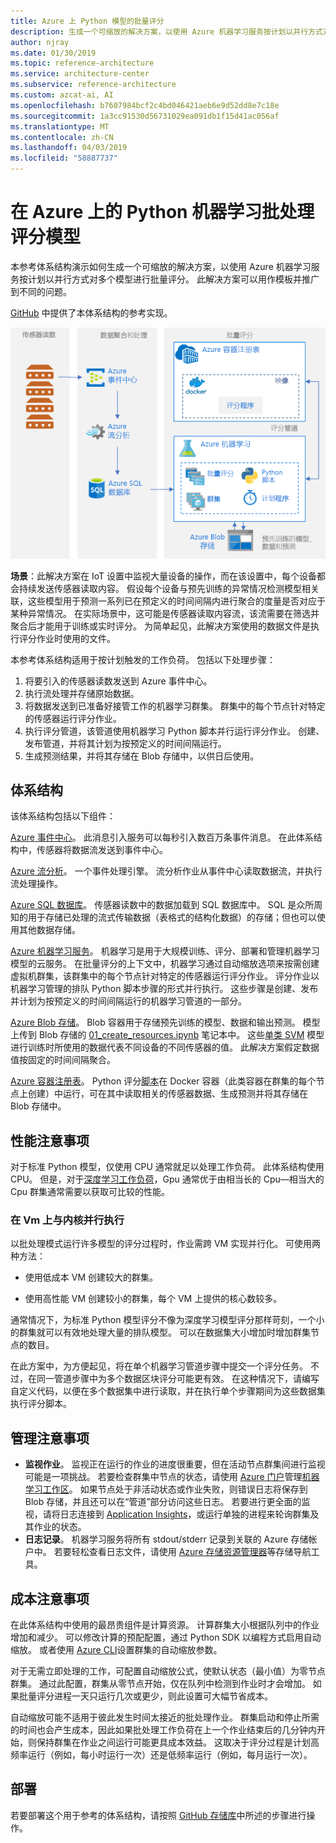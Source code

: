 ```yaml
---
title: Azure 上 Python 模型的批量评分
description: 生成一个可缩放的解决方案，以使用 Azure 机器学习服务按计划以并行方式对模型进行批量评分。
author: njray
ms.date: 01/30/2019
ms.topic: reference-architecture
ms.service: architecture-center
ms.subservice: reference-architecture
ms.custom: azcat-ai, AI
ms.openlocfilehash: b7607984bcf2c4bd046421aeb6e9d52dd8e7c18e
ms.sourcegitcommit: 1a3cc91530d56731029ea091db1f15d41ac056af
ms.translationtype: MT
ms.contentlocale: zh-CN
ms.lasthandoff: 04/03/2019
ms.locfileid: "58887737"
---
```

# <a name="batch-scoring-of-python-machine-learning-models-on-azure"></a>在 Azure 上的 Python 机器学习批处理评分模型

本参考体系结构演示如何生成一个可缩放的解决方案，以使用 Azure 机器学习服务按计划以并行方式对多个模型进行批量评分。 此解决方案可以用作模板并推广到不同的问题。

[GitHub][github] 中提供了本体系结构的参考实现。

![Azure 上 Python 模型的批量评分](./_images/batch-scoring-python.png)

**场景**：此解决方案在 IoT 设置中监视大量设备的操作，而在该设置中，每个设备都会持续发送传感器读取内容。 假设每个设备与预先训练的异常情况检测模型相关联，这些模型用于预测一系列已在预定义的时间间隔内进行聚合的度量是否对应于某种异常情况。 在实际场景中，这可能是传感器读取内容流，该流需要在筛选并聚合后才能用于训练或实时评分。 为简单起见，此解决方案使用的数据文件是执行评分作业时使用的文件。

本参考体系结构适用于按计划触发的工作负荷。 包括以下处理步骤：
1.  将要引入的传感器读数发送到 Azure 事件中心。
2.  执行流处理并存储原始数据。
3.  将数据发送到已准备好接管工作的机器学习群集。 群集中的每个节点针对特定的传感器运行评分作业。 
4.  执行评分管道，该管道使用机器学习 Python 脚本并行运行评分作业。 创建、发布管道，并将其计划为按预定义的时间间隔运行。
5.  生成预测结果，并将其存储在 Blob 存储中，以供日后使用。

## <a name="architecture"></a>体系结构

该体系结构包括以下组件：

[Azure 事件中心][event-hubs]。 此消息引入服务可以每秒引入数百万条事件消息。 在此体系结构中，传感器将数据流发送到事件中心。

[Azure 流分析][stream-analytics]。 一个事件处理引擎。 流分析作业从事件中心读取数据流，并执行流处理操作。

[Azure SQL 数据库][sql-database]。 传感器读数中的数据加载到 SQL 数据库中。 SQL 是众所周知的用于存储已处理的流式传输数据（表格式的结构化数据）的存储；但也可以使用其他数据存储。

[Azure 机器学习服务][amls]。 机器学习是用于大规模训练、评分、部署和管理机器学习模型的云服务。 在批量评分的上下文中，机器学习通过自动缩放选项来按需创建虚拟机群集，该群集中的每个节点针对特定的传感器运行评分作业。 评分作业以机器学习管理的排队 Python 脚本步骤的形式并行执行。 这些步骤是创建、发布并计划为按预定义的时间间隔运行的机器学习管道的一部分。

[Azure Blob 存储][storage]。 Blob 容器用于存储预先训练的模型、数据和输出预测。 模型上传到 Blob 存储的 [01_create_resources.ipynb][create-resources] 笔记本中。 这些[单类 SVM][one-class-svm] 模型进行训练时所使用的数据代表不同设备的不同传感器的值。 此解决方案假定数据值按固定的时间间隔聚合。

[Azure 容器注册表][acr]。 Python 评分[脚本][pyscript]在 Docker 容器（此类容器在群集的每个节点上创建）中运行，可在其中读取相关的传感器数据、生成预测并将其存储在 Blob 存储中。

## <a name="performance-considerations"></a>性能注意事项

对于标准 Python 模型，仅使用 CPU 通常就足以处理工作负荷。 此体系结构使用 CPU。 但是，对于[深度学习工作负荷][deep]，Gpu 通常优于由相当长的 Cpu&mdash;相当大的 Cpu 群集通常需要以获取可比较的性能。

### <a name="parallelizing-across-vms-versus-cores"></a>在 Vm 上与内核并行执行

以批处理模式运行许多模型的评分过程时，作业需跨 VM 实现并行化。 可使用两种方法：

* 使用低成本 VM 创建较大的群集。

* 使用高性能 VM 创建较小的群集，每个 VM 上提供的核心数较多。

通常情况下，为标准 Python 模型评分不像为深度学习模型评分那样苛刻，一个小的群集就可以有效地处理大量的排队模型。 可以在数据集大小增加时增加群集节点的数目。

在此方案中，为方便起见，将在单个机器学习管道步骤中提交一个评分任务。 不过，在同一管道步骤中为多个数据区块评分可能更有效。 在这种情况下，请编写自定义代码，以便在多个数据集中进行读取，并在执行单个步骤期间为这些数据集执行评分脚本。

## <a name="management-considerations"></a>管理注意事项

- **监视作业**。 监视正在运行的作业的进度很重要，但在活动节点群集间进行监视可能是一项挑战。 若要检查群集中节点的状态，请使用 [Azure 门户][portal]管理[机器学习工作区][ml-workspace]。 如果节点处于非活动状态或作业失败，则错误日志将保存到 Blob 存储，并且还可以在“管道”部分访问这些日志。 若要进行更全面的监视，请将日志连接到 [Application Insights][app-insights]，或运行单独的进程来轮询群集及其作业的状态。
-   **日志记录**。 机器学习服务将所有 stdout/stderr 记录到关联的 Azure 存储帐户中。 若要轻松查看日志文件，请使用 [Azure 存储资源管理器][explorer]等存储导航工具。

## <a name="cost-considerations"></a>成本注意事项

在此体系结构中使用的最昂贵组件是计算资源。 计算群集大小根据队列中的作业增加和减少。 可以修改计算的预配配置，通过 Python SDK 以编程方式启用自动缩放。 或者使用 [Azure CLI][cli]设置群集的自动缩放参数。

对于无需立即处理的工作，可配置自动缩放公式，使默认状态（最小值）为零节点群集。 通过此配置，群集从零节点开始，仅在队列中检测到作业时才会增加。 如果批量评分进程一天只运行几次或更少，则此设置可大幅节省成本。

自动缩放可能不适用于彼此发生时间太接近的批处理作业。 群集启动和停止所需的时间也会产生成本，因此如果批处理工作负荷在上一个作业结束后的几分钟内开始，则保持群集在作业之间运行可能更具成本效益。 这取决于评分过程是计划高频率运行（例如，每小时运行一次）还是低频率运行（例如，每月运行一次）。


## <a name="deployment"></a>部署

若要部署这个用于参考的体系结构，请按照 [GitHub 存储库][github]中所述的步骤进行操作。

[acr]: /azure/container-registry/container-registry-intro
[ai]: /azure/application-insights/app-insights-overview
[aml-compute]: /azure/machine-learning/service/how-to-set-up-training-targets#amlcompute
[amls]: /azure/machine-learning/service/overview-what-is-azure-ml
[automatic-scaling]: /azure/batch/batch-automatic-scaling
[azure-files]: /azure/storage/files/storage-files-introduction
[cli]: /cli/azure
[create-resources]: https://github.com/Microsoft/AMLBatchScoringPipeline/blob/master/01_create_resources.ipynb
[deep]: /azure/architecture/reference-architectures/ai/batch-scoring-deep-learning
[event-hubs]: /azure/event-hubs/event-hubs-geo-dr
[explorer]: https://azure.microsoft.com/en-us/features/storage-explorer/
[github]: https://github.com/Microsoft/AMLBatchScoringPipeline
[one-class-svm]: http://scikit-learn.org/stable/modules/generated/sklearn.svm.OneClassSVM.html
[portal]: https://portal.azure.com
[ml-workspace]: /azure/machine-learning/studio/create-workspace
[python-script]: https://github.com/Azure/BatchAIAnomalyDetection/blob/master/batchai/predict.py
[pyscript]: https://github.com/Microsoft/AMLBatchScoringPipeline/blob/master/scripts/predict.py
[storage]: /azure/storage/blobs/storage-blobs-overview
[stream-analytics]: /azure/stream-analytics/
[sql-database]: /azure/sql-database/
[app-insights]: /azure/application-insights/app-insights-overview
